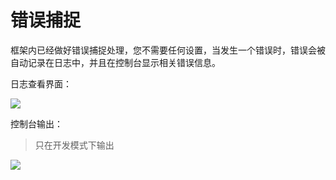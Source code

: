 # 错误捕捉

框架内已经做好错误捕捉处理，您不需要任何设置，当发生一个错误时，错误会被自动记录在日志中，并且在控制台显示相关错误信息。

日志查看界面：

![](http://qiniudn.fairyever.com/20180820173544.png?imageMogr2/auto-orient/thumbnail/1480x/blur/1x0/quality/100|imageslim)

控制台输出：

> 只在开发模式下输出

![](http://qiniudn.fairyever.com/20180820172927.png?imageMogr2/auto-orient/thumbnail/1480x/blur/1x0/quality/100|imageslim)